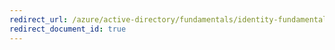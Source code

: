 ```yaml
---
redirect_url: /azure/active-directory/fundamentals/identity-fundamentals
redirect_document_id: true
---
```

